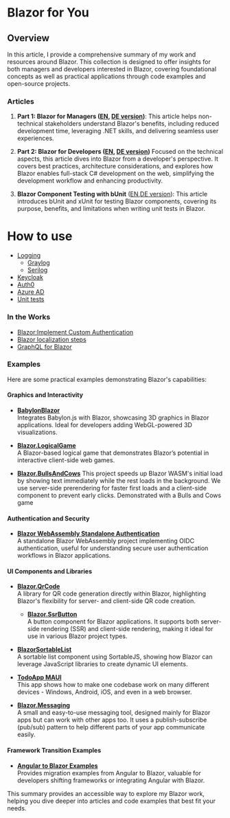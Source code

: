 # Blazor for You

## Overview

In this article, I provide a comprehensive summary of my work and resources around Blazor.
This collection is designed to offer insights for both managers and developers interested in Blazor, 
covering foundational concepts as well as practical applications through code examples and open-source projects.

### Articles

1. **Part 1: Blazor for Managers ([EN](ForManagers/readme.md), [DE version](ForManagers/readme-de.md))**: This article helps non-technical stakeholders understand Blazor's benefits, including reduced development time, leveraging .NET skills, and delivering seamless user experiences.

2. **Part 2: Blazor for Developers ([EN](ForDevelopers/readme.md), [DE version](ForDevelopers/readme-de.md))** Focused on the technical aspects, this article dives into Blazor from a developer's perspective.
   It covers best practices, architecture considerations, and explores how Blazor enables full-stack C# development on the web, simplifying the development workflow and enhancing productivity.

3. **Blazor Component Testing with bUnit**  ([EN](bUnit/readme.md),[DE version](bUnit/readme-de.md)): This article introduces bUnit and xUnit for testing Blazor components, covering its purpose, benefits, and limitations when writing unit tests in Blazor.

# How to use
- [Logging](https://github.com/AlexNek/FolderObserver/blob/master/Docs/Logging.md)
  - [Graylog](https://github.com/AlexNek/Serilog.Sinks.GraylogGelf/blob/master/Documentation/graylog.md)
  - [Serilog](https://github.com/AlexNek/Serilog.Sinks.GraylogGelf/blob/master/Documentation/serilog.md)
- [Keycloak](https://github.com/AlexNek/BlazorWasmOidc/blob/master/Docu/keycloak.md)
- [Auth0](https://github.com/AlexNek/BlazorWasmOidc/blob/master/Docu/auth0.md)
- [Azure AD](https://github.com/AlexNek/BlazorWasmOidc/blob/master/Docu/azuread.md)
- [Unit tests](https://github.com/AlexNek/FolderObserver/blob/master/Docs/UnitTests.md)

### In the Works
- [Blazor:Implement Custom Authentication](Authentication.md)
- [Blazor localization steps](Localization.md)
- [GraphQL for Blazor](graphql.md)

### Examples

Here are some practical examples demonstrating Blazor's capabilities:

#### Graphics and Interactivity
- **[BabylonBlazor](https://github.com/AlexNek/BabylonBlazor)**  
  Integrates Babylon.js with Blazor, showcasing 3D graphics in Blazor applications. Ideal for developers adding WebGL-powered 3D visualizations.

- **[Blazor.LogicalGame](https://github.com/AlexNek/Blazor.LogicalGame)**  
  A Blazor-based logical game that demonstrates Blazor’s potential in interactive client-side web games.

- **[Blazor.BullsAndCows](https://github.com/AlexNek/Blazor-BullsAndCows)**
 This project speeds up Blazor WASM's initial load by showing text immediately while the rest loads in the background. We use server-side prerendering for faster first loads and a client-side component to prevent early clicks. Demonstrated with a Bulls and Cows game 

#### Authentication and Security
- **[Blazor WebAssembly Standalone Authentication](https://github.com/AlexNek/BlazorWasmOidc)**  
  A standalone Blazor WebAssembly project implementing OIDC authentication, useful for understanding secure user authentication workflows in Blazor applications.

#### UI Components and Libraries
- **[Blazor.QrCode](https://github.com/AlexNek/Blazor.QrCode)**  
  A library for QR code generation directly within Blazor, highlighting Blazor's flexibility for server- and client-side QR code creation.
  - **[Blazor.SsrButton](https://github.com/AlexNek/Blazor.SsrButton)**  
  A button component for Blazor applications. It supports both server-side rendering (SSR) and client-side rendering, making it ideal for use in various Blazor project types.

- **[BlazorSortableList](https://github.com/AlexNek/BlazorSortableList)**  
  A sortable list component using SortableJS, showing how Blazor can leverage JavaScript libraries to create dynamic UI elements.
- **[TodoApp MAUI](https://github.com/AlexNek/TodoAppMaui)**  
  This app shows how to make one codebase work on many different devices - Windows, Android, iOS, and even in a web browser.
- **[Blazor.Messaging]([https://github.com/AlexNek/TodoAppMaui](https://github.com/AlexNek/Blazored.Messaging))**  
  A small and easy-to-use messaging tool, designed mainly for Blazor apps but can work with other apps too. It uses a publish-subscribe (pub/sub) pattern to help different parts of your app communicate easily.


#### Framework Transition Examples
- **[Angular to Blazor Examples](https://github.com/AlexNek/Angular2BlazorExamples)**  
  Provides migration examples from Angular to Blazor, valuable for developers shifting frameworks or integrating Angular with Blazor.

This summary provides an accessible way to explore my Blazor work, helping you dive deeper into articles and code examples that best fit your needs.
